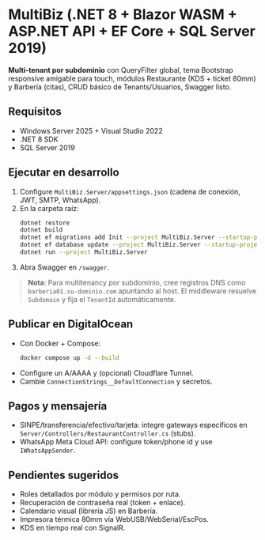 # MultiBiz (.NET 8 + Blazor WASM + ASP.NET API + EF Core + SQL Server 2019)

**Multi-tenant por subdominio** con QueryFilter global, tema Bootstrap responsive amigable para touch, módulos Restaurante (KDS + ticket 80mm) y Barbería (citas), CRUD básico de Tenants/Usuarios, Swagger listo.

## Requisitos
- Windows Server 2025 + Visual Studio 2022
- .NET 8 SDK
- SQL Server 2019

## Ejecutar en desarrollo
1. Configure `MultiBiz.Server/appsettings.json` (cadena de conexión, JWT, SMTP, WhatsApp).
2. En la carpeta raíz:
   ```bash
   dotnet restore
   dotnet build
   dotnet ef migrations add Init --project MultiBiz.Server --startup-project MultiBiz.Server
   dotnet ef database update --project MultiBiz.Server --startup-project MultiBiz.Server
   dotnet run --project MultiBiz.Server
   ```
3. Abra Swagger en `/swagger`.

> **Nota**: Para multitenancy por subdominio, cree registros DNS como `barberia01.su-dominio.com` apuntando al host. El middleware resuelve `Subdomain` y fija el `TenantId` automáticamente.

## Publicar en DigitalOcean
- Con Docker + Compose:
  ```bash
  docker compose up -d --build
  ```
- Configure un A/AAAA y (opcional) Cloudflare Tunnel.
- Cambie `ConnectionStrings__DefaultConnection` y secretos.

## Pagos y mensajería
- SINPE/transferencia/efectivo/tarjeta: integre gateways específicos en `Server/Controllers/RestaurantController.cs` (stubs).
- WhatsApp Meta Cloud API: configure token/phone id y use `IWhatsAppSender`.

## Pendientes sugeridos
- Roles detallados por módulo y permisos por ruta.
- Recuperación de contraseña real (token + enlace).
- Calendario visual (librería JS) en Barbería.
- Impresora térmica 80mm vía WebUSB/WebSerial/EscPos.
- KDS en tiempo real con SignalR.
